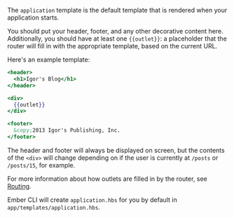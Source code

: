 The `application` template is the default template that is rendered when
your application starts.

You should put your header, footer, and any other decorative content
here. Additionally, you should have at least one `{{outlet}}`:
a placeholder that the router will fill in with the appropriate template,
based on the current URL.

Here's an example template:

```app/templates/application.hbs
<header>
  <h1>Igor's Blog</h1>
</header>

<div>
  {{outlet}}
</div>

<footer>
  &copy;2013 Igor's Publishing, Inc.
</footer>
```

The header and footer will always be displayed on screen, but the
contents of the `<div>` will change depending on if the user is
currently at `/posts` or `/posts/15`, for example.

For more information about how outlets are filled in by the router, see
[Routing](../../routing).

Ember CLI will create `application.hbs` for you by default in `app/templates/application.hbs`.
